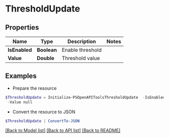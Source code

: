 # ThresholdUpdate
## Properties

Name | Type | Description | Notes
------------ | ------------- | ------------- | -------------
**IsEnabled** | **Boolean** | Enable threshold | 
**Value** | **Double** | Threshold value | 

## Examples

- Prepare the resource
```powershell
$ThresholdUpdate = Initialize-PSOpenAPIToolsThresholdUpdate  -IsEnabled null `
 -Value null
```

- Convert the resource to JSON
```powershell
$ThresholdUpdate | ConvertTo-JSON
```

[[Back to Model list]](../README.md#documentation-for-models) [[Back to API list]](../README.md#documentation-for-api-endpoints) [[Back to README]](../README.md)

